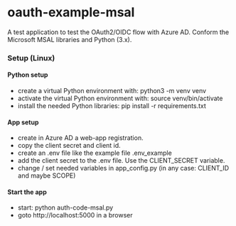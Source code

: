 # oauth-example-msal
A test application to test the OAuth2/OIDC flow with Azure AD.
Conform the Microsoft MSAL libraries and Python (3.x).

### Setup (Linux)
#### Python setup
- create a virtual Python environment with: python3 -m venv venv
- activate the virtual Python environment with: source venv/bin/activate
- install the needed Python libraries: pip install -r requirements.txt

#### App setup
- create in Azure AD a web-app registration.
- copy the client secret and client id.
- create an .env file like the example file .env_example
- add the client secret to the .env file. Use the CLIENT_SECRET variable.
- change / set needed variables in app_config.py (in any case: CLIENT_ID and maybe SCOPE)

#### Start the app
- start: python auth-code-msal.py
- goto http://localhost:5000 in a browser

